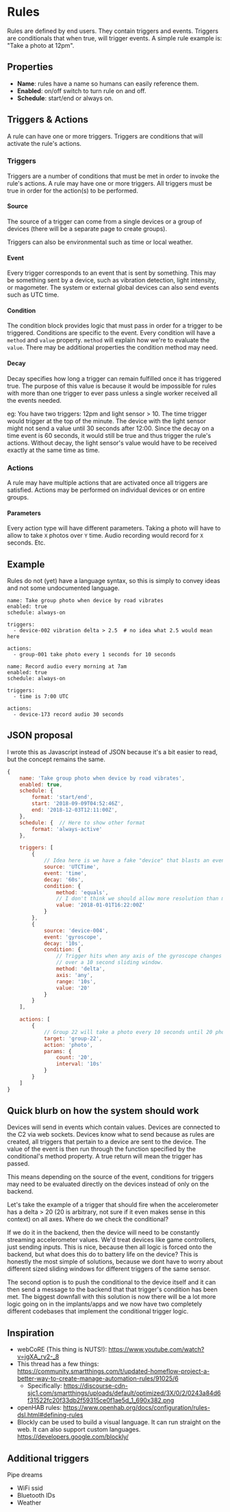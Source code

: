 # Rules
Rules are defined by end users. They contain triggers and events.
Triggers are conditionals that when true, will trigger events.
A simple rule example is: "Take a photo at 12pm".

## Properties

- **Name**: rules have a name so humans can easily reference them.
- **Enabled**: on/off switch to turn rule on and off.
- **Schedule**: start/end or always on.

## Triggers & Actions
A rule can have one or more triggers. Triggers are conditions that will
activate the rule's actions.

### Triggers
Triggers are a number of conditions that must be met in order to invoke the
rule's actions. A rule may have one or more triggers. All triggers must be
true in order for the action(s) to be performed.

#### Source
The source of a trigger can come from a single devices or a group of devices
(there will be a separate page to create groups).

Triggers can also be environmental such as time or local weather.

#### Event
Every trigger corresponds to an event that is sent by something. This may be
something sent by a device, such as vibration detection, light intensity, or
magometer. The system or external global devices can also send events such as
UTC time.

#### Condition
The condition block provides logic that must pass in order for a trigger to be
triggered. Conditions are specific to the event. Every condition will have a
`method` and `value` property. `method` will explain how we're to evaluate the
`value`. There may be additional properties the condition method may need.

#### Decay
Decay specifies how long a trigger can remain fulfilled once it has
triggered true. The purpose of this value is because it would be impossible for
rules with more than one trigger to ever pass unless a single worker
received all the events needed.

eg: You have two triggers: 12pm and light sensor > 10. The time trigger would
trigger at the top of the minute. The device with the light sensor might not
send a value until 30 seconds after 12:00. Since the decay on a time event is
60 seconds, it would still be true and thus trigger the rule's actions. Without
decay, the light sensor's value would have to be received exactly at the same
time as time.

### Actions
A rule may have multiple actions that are activated once all triggers are
satisfied. Actions may be performed on individual devices or on entire groups.

#### Parameters
Every action type will have different parameters. Taking a photo will have
to allow to take `X` photos over `Y` time. Audio recording would record for `X`
seconds. Etc.

## Example
Rules do not (yet) have a language syntax, so this is simply to convey ideas
and not some undocumented language.

```
name: Take group photo when device by road vibrates
enabled: true
schedule: always-on

triggers:
  - device-002 vibration delta > 2.5  # no idea what 2.5 would mean here

actions:
  - group-001 take photo every 1 seconds for 10 seconds
```

```
name: Record audio every morning at 7am
enabled: true
schedule: always-on

triggers:
  - time is 7:00 UTC

actions:
  - device-173 record audio 30 seconds
```

## JSON proposal
I wrote this as Javascript instead of JSON because it's a bit easier to read,
but the concept remains the same.

```javascript
{
    name: 'Take group photo when device by road vibrates',
    enabled: true,
    schedule: {
        format: 'start/end',
        start: '2018-09-09T04:52:46Z',
        end: '2018-12-03T12:11:00Z',
    },
    schedule: {  // Here to show other format
        format: 'always-active'
    },

    triggers: [
        {
            // Idea here is we have a fake "device" that blasts an event every minute
            source: 'UTCTime',
            event: 'time',
            decay: '60s',
            condition: {
                method: 'equals',
                // I don't think we should allow more resolution than minutes
                value: '2018-01-01T16:22:00Z'
            }
        },
        {
            source: 'device-004',
            event: 'gyroscope',
            decay: '10s',
            condition: {
                // Trigger hits when any axis of the gyroscope changes more than 20 (20 what idk),
                // over a 10 second sliding window.
                method: 'delta',
                axis: 'any',
                range: '10s',
                value: '20'
            }
        }
    ],

    actions: [
        {
            // Group 22 will take a photo every 10 seconds until 20 photos have been taken.
            target: 'group-22',
            action: 'photo',
            params: {
                count: '20',
                interval: '10s'
            }
        }
    ]
}
```

## Quick blurb on how the system should work

Devices will send in events which contain values. Devices are connected to the
C2 via web sockets. Devices know what to send because as rules are created,
all triggers that pertain to a device are sent to the device. The value of the
event is then run through the function specified by the conditional's method
property. A true return will mean the trigger has passed.

This means depending on the source of the event, conditions for triggers may
need to be evaluated directly on the devices instead of only on the backend.

Let's take the example of a trigger that should fire when the accelerometer has
a delta > 20 (20 is arbitrary, not sure if it even makes sense in this context)
on all axes. Where do we check the conditional?

If we do it in the backend, then the device will need to be constantly
streaming accelerometer values. We'd treat devices like game controllers, just
sending inputs. This is nice, because then all logic is forced onto the
backend, but what does this do to battery life on the device? This is honestly
the most simple of solutions, because we dont have to worry about different
sized sliding windows for different triggers of the same sensor.

The second option is to push the conditional to the device itself and it can
then send a message to the backend that that trigger's condition has been met.
The biggest downfall with this solution is now there will be a lot more logic
going on in the implants/apps and we now have two completely different
codebases that implement the conditional trigger logic.


## Inspiration

- webCoRE (This thing is NUTS!): https://www.youtube.com/watch?v=jgXA_rv2-_8
- This thread has a few things: https://community.smartthings.com/t/updated-homeflow-project-a-better-way-to-create-manage-automation-rules/91025/6
  - Specifically: https://discourse-cdn-sjc1.com/smartthings/uploads/default/optimized/3X/0/2/0243a84d6f31522fc20f33db2f59315ce0f1ae5d_1_690x382.png
- openHAB rules: https://www.openhab.org/docs/configuration/rules-dsl.html#defining-rules
- Blockly can be used to build a visual language. It can run straight on the web.
  It can also support custom languages. https://developers.google.com/blockly/

## Additional triggers
Pipe dreams

- WiFi ssid
- Bluetooth IDs
- Weather
